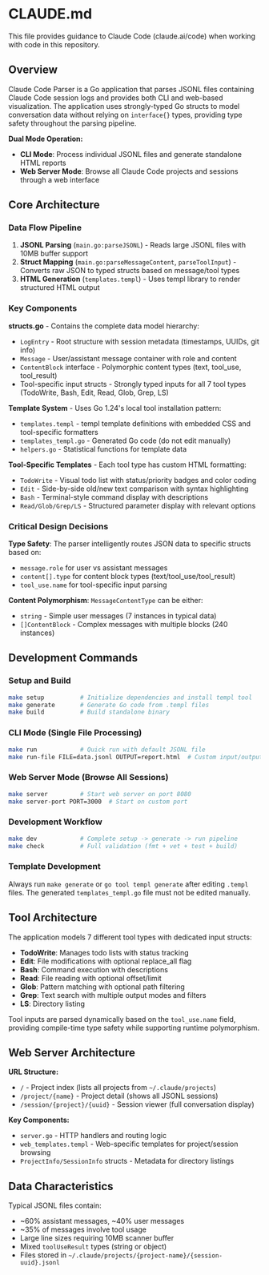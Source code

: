 # CLAUDE.md

This file provides guidance to Claude Code (claude.ai/code) when working with code in this repository.

## Overview

Claude Code Parser is a Go application that parses JSONL files containing Claude Code session logs and provides both CLI and web-based visualization. The application uses strongly-typed Go structs to model conversation data without relying on `interface{}` types, providing type safety throughout the parsing pipeline.

**Dual Mode Operation:**
- **CLI Mode**: Process individual JSONL files and generate standalone HTML reports
- **Web Server Mode**: Browse all Claude Code projects and sessions through a web interface

## Core Architecture

### Data Flow Pipeline
1. **JSONL Parsing** (`main.go:parseJSONL`) - Reads large JSONL files with 10MB buffer support
2. **Struct Mapping** (`main.go:parseMessageContent`, `parseToolInput`) - Converts raw JSON to typed structs based on message/tool types  
3. **HTML Generation** (`templates.templ`) - Uses templ library to render structured HTML output

### Key Components

**structs.go** - Contains the complete data model hierarchy:
- `LogEntry` - Root structure with session metadata (timestamps, UUIDs, git info)
- `Message` - User/assistant message container with role and content
- `ContentBlock` interface - Polymorphic content types (text, tool_use, tool_result)
- Tool-specific input structs - Strongly typed inputs for all 7 tool types (TodoWrite, Bash, Edit, Read, Glob, Grep, LS)

**Template System** - Uses Go 1.24's local tool installation pattern:
- `templates.templ` - templ template definitions with embedded CSS and tool-specific formatters
- `templates_templ.go` - Generated Go code (do not edit manually)
- `helpers.go` - Statistical functions for template data

**Tool-Specific Templates** - Each tool type has custom HTML formatting:
- `TodoWrite` - Visual todo list with status/priority badges and color coding
- `Edit` - Side-by-side old/new text comparison with syntax highlighting
- `Bash` - Terminal-style command display with descriptions
- `Read/Glob/Grep/LS` - Structured parameter display with relevant options

### Critical Design Decisions

**Type Safety**: The parser intelligently routes JSON data to specific structs based on:
- `message.role` for user vs assistant messages
- `content[].type` for content block types (text/tool_use/tool_result) 
- `tool_use.name` for tool-specific input parsing

**Content Polymorphism**: `MessageContentType` can be either:
- `string` - Simple user messages (7 instances in typical data)
- `[]ContentBlock` - Complex messages with multiple blocks (240 instances)

## Development Commands

### Setup and Build
```bash
make setup          # Initialize dependencies and install templ tool
make generate       # Generate Go code from .templ files  
make build          # Build standalone binary
```

### CLI Mode (Single File Processing)
```bash
make run            # Quick run with default JSONL file
make run-file FILE=data.jsonl OUTPUT=report.html  # Custom input/output
```

### Web Server Mode (Browse All Sessions)
```bash
make server         # Start web server on port 8080
make server-port PORT=3000  # Start on custom port
```

### Development Workflow
```bash
make dev            # Complete setup -> generate -> run pipeline
make check          # Full validation (fmt + vet + test + build)
```

### Template Development
Always run `make generate` or `go tool templ generate` after editing `.templ` files. The generated `templates_templ.go` file must not be edited manually.

## Tool Architecture

The application models 7 different tool types with dedicated input structs:
- **TodoWrite**: Manages todo lists with status tracking
- **Edit**: File modifications with optional replace_all flag
- **Bash**: Command execution with descriptions
- **Read**: File reading with optional offset/limit
- **Glob**: Pattern matching with optional path filtering
- **Grep**: Text search with multiple output modes and filters
- **LS**: Directory listing

Tool inputs are parsed dynamically based on the `tool_use.name` field, providing compile-time type safety while supporting runtime polymorphism.

## Web Server Architecture

**URL Structure:**
- `/` - Project index (lists all projects from `~/.claude/projects`)
- `/project/{name}` - Project detail (shows all JSONL sessions)
- `/session/{project}/{uuid}` - Session viewer (full conversation display)

**Key Components:**
- `server.go` - HTTP handlers and routing logic
- `web_templates.templ` - Web-specific templates for project/session browsing
- `ProjectInfo/SessionInfo` structs - Metadata for directory listings

## Data Characteristics

Typical JSONL files contain:
- ~60% assistant messages, ~40% user messages
- ~35% of messages involve tool usage
- Large line sizes requiring 10MB scanner buffer
- Mixed `toolUseResult` types (string or object)
- Files stored in `~/.claude/projects/{project-name}/{session-uuid}.jsonl`